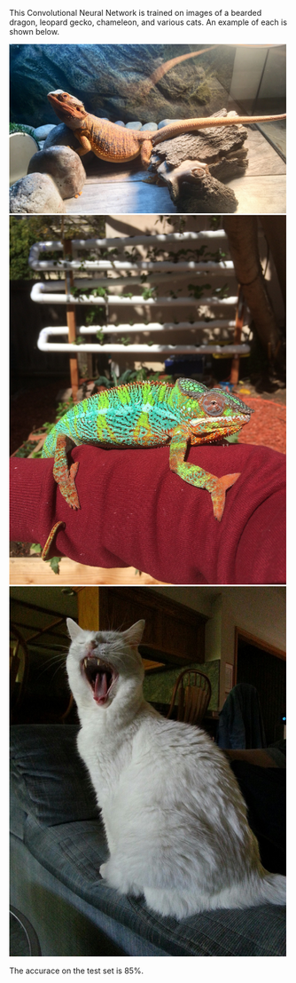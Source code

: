 This Convolutional Neural Network is trained on images of a bearded dragon, leopard gecko, chameleon, and various cats. An example of each is shown below.

  <img src='IMG_0522.jpg' width=500px>
  <img src='IMG_2914.jpg' width=500px>
  <img src='B4F71EB5-8958-4F88-8ABB-0D8E0316018C.jpg' width=500px>


The accurace on the test set is 85%.
